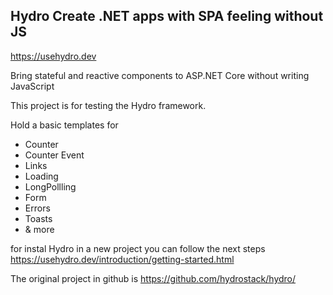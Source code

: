 ﻿## Hydro Create .NET apps with SPA feeling without JS
https://usehydro.dev

Bring stateful and reactive components to ASP.NET Core without writing JavaScript

This project is for testing the Hydro framework. 

Hold a basic templates for
* Counter
* Counter Event
* Links
* Loading
* LongPollling
* Form
* Errors
* Toasts
* & more

for instal Hydro in a new project you can follow the next steps
https://usehydro.dev/introduction/getting-started.html

The original project in github is https://github.com/hydrostack/hydro/
